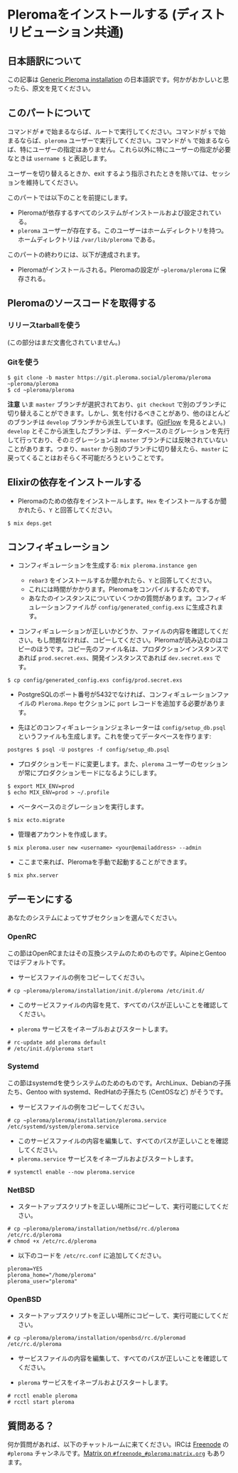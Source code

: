 # Pleromaをインストールする (ディストリビューション共通)

## 日本語訳について

この記事は [Generic Pleroma installation](generic_pleroma_en.html) の日本語訳です。何かがおかしいと思ったら、原文を見てください。

## このパートについて

コマンドが `#` で始まるならば、ルートで実行してください。コマンドが `$` で始まるならば、`pleroma` ユーザーで実行してください。コマンドが `%` で始まるならば、特にユーザーの指定はありません。これら以外に特にユーザーの指定が必要なときは `username $` と表記します。

ユーザーを切り替えるときか、exit するよう指示されたときを除いては、セッションを維持してください。

このパートでは以下のことを前提にします。

- Pleromaが依存するすべてのシステムがインストールおよび設定されている。
- `pleroma` ユーザーが存在する。このユーザーはホームディレクトリを持つ。ホームディレクトリは `/var/lib/pleroma` である。

このパートの終わりには、以下が達成されます。

- Pleromaがインストールされる。Pleromaの設定が `~pleroma/pleroma` に保存される。

## Pleromaのソースコードを取得する

### リリースtarballを使う

(この部分はまだ文書化されていません。)

### Gitを使う
```shell
$ git clone -b master https://git.pleroma.social/pleroma/pleroma ~pleroma/pleroma
$ cd ~pleroma/pleroma
```

**注意** いま `master` ブランチが選択されており、`git checkout` で別のブランチに切り替えることができます。しかし、気を付けるべきことがあり、他のほとんどのブランチは `develop` ブランチから派生しています。([GitFlow](https://nvie.com/posts/a-successful-git-branching-model/) を見るとよい。) `develop` とそこから派生したブランチは、データベースのミグレーションを先行して行っており、そのミグレーションは `master` ブランチには反映されていないことがあります。つまり、`master` から別のブランチに切り替えたら、`master` に戻ってくることはおそらく不可能だろうということです。

## Elixirの依存をインストールする
* Pleromaのための依存をインストールします。`Hex` をインストールするか聞かれたら、`Y` と回答してください。

```shell
$ mix deps.get
```

## コンフィギュレーション
* コンフィギュレーションを生成する: ``mix pleroma.instance gen``
  * `rebar3` をインストールするか聞かれたら、`Y` と回答してください。
  * これには時間がかかります。Pleromaをコンパイルするためです。
  * あなたのインスタンスについていくつかの質問があります。コンフィギュレーションファイルが `config/generated_config.exs` に生成されます。

* コンフィギュレーションが正しいかどうか、ファイルの内容を確認してください。もし問題なければ、コピーしてください。Pleromaが読み込むのはコピーのほうです。コピー先のファイル名は、プロダクションインスタンスであれば `prod.secret.exs`、開発インスタンスであれば `dev.secret.exs` です。

```shell
$ cp config/generated_config.exs config/prod.secret.exs
```

* PostgreSQLのポート番号が5432でなければ、コンフィギュレーションファイルの `Pleroma.Repo` セクションに `port` レコードを追加する必要があります。

* 先ほどのコンフィギュレーションジェネレーターは `config/setup_db.psql` というファイルも生成します。これを使ってデータベースを作ります:

```shell
postgres $ psql -U postgres -f config/setup_db.psql
```

* プロダクションモードに変更します。また、`pleroma` ユーザーのセッションが常にプロダクションモードになるようにします。

```shell
$ export MIX_ENV=prod
$ echo MIX_ENV=prod > ~/.profile
```

* ベータベースのミグレーションを実行します。

```shell
$ mix ecto.migrate
```

* 管理者アカウントを作成します。

```shell
$ mix pleroma.user new <username> <your@emailaddress> --admin
```

* ここまで来れば、Pleromaを手動で起動することができます。

```shell
$ mix phx.server
```

## デーモンにする
あなたのシステムによってサブセクションを選んでください。

### OpenRC
この節はOpenRCまたはその互換システムのためのものです。AlpineとGentooではデフォルトです。

* サービスファイルの例をコピーしてください。

```shell
# cp ~pleroma/pleroma/installation/init.d/pleroma /etc/init.d/
```

* このサービスファイルの内容を見て、すべてのパスが正しいことを確認してください。

* `pleroma` サービスをイネーブルおよびスタートします。

```shell
# rc-update add pleroma default
# /etc/init.d/pleroma start
```

### Systemd
この節はsystemdを使うシステムのためのものです。ArchLinux、Debianの子孫たち、Gentoo with systemd、RedHatの子孫たち (CentOSなど) がそうです。

* サービスファイルの例をコピーしてください。

```shell
# cp ~pleroma/pleroma/installation/pleroma.service /etc/systemd/system/pleroma.service
```

* このサービスファイルの内容を編集して、すべてのパスが正しいことを確認してください。
* `pleroma.service` サービスをイネーブルおよびスタートします。

```shell
# systemctl enable --now pleroma.service
```

### NetBSD
* スタートアップスクリプトを正しい場所にコピーして、実行可能にしてください。

```shell
# cp ~pleroma/pleroma/installation/netbsd/rc.d/pleroma /etc/rc.d/pleroma
# chmod +x /etc/rc.d/pleroma
```

* 以下のコードを `/etc/rc.conf` に追加してください。

```
pleroma=YES
pleroma_home="/home/pleroma"
pleroma_user="pleroma"
```

### OpenBSD
* スタートアップスクリプトを正しい場所にコピーして、実行可能にしてください。

```shell
# cp ~pleroma/pleroma/installation/openbsd/rc.d/pleromad /etc/rc.d/pleroma
```

* サービスファイルの内容を編集して、すべてのパスが正しいことを確認してください。

* `pleroma` サービスをイネーブルおよびスタートします。
```shell
# rcctl enable pleroma
# rcctl start pleroma
```

## 質問ある？

何か質問があれば、以下のチャットルームに来てください。IRCは [Freenode](https://freenode.net/) の `#pleroma` チャンネルです。[Matrix on `#freenode_#pleroma:matrix.org`](https://matrix.heldscal.la/#/room/#freenode_#pleroma:matrix.org) もあります。
